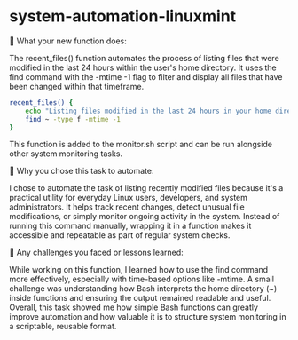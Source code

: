 # system-automation-linuxmint

🔹 What your new function does:

The recent_files() function automates the process of listing files that were modified in the last 24 hours within the user's home directory. It uses the find command with the -mtime -1 flag to filter and display all files that have been changed within that timeframe.

```bash
recent_files() {
    echo "Listing files modified in the last 24 hours in your home directory..."
    find ~ -type f -mtime -1
}
```

This function is added to the monitor.sh script and can be run alongside other system monitoring tasks.

🔹 Why you chose this task to automate:

I chose to automate the task of listing recently modified files because it's a practical utility for everyday Linux users, developers, and system administrators. It helps track recent changes, detect unusual file modifications, or simply monitor ongoing activity in the system. Instead of running this command manually, wrapping it in a function makes it accessible and repeatable as part of regular system checks.

🔹 Any challenges you faced or lessons learned:

While working on this function, I learned how to use the find command more effectively, especially with time-based options like -mtime. A small challenge was understanding how Bash interprets the home directory (~) inside functions and ensuring the output remained readable and useful. Overall, this task showed me how simple Bash functions can greatly improve automation and how valuable it is to structure system monitoring in a scriptable, reusable format.

